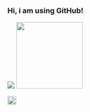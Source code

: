 ### Hi, i am using GitHub!

<div>
  <img heigth="150em" src="https://github-readme-stats.vercel.app/api?username=yoskatista&show_icons=true&theme=dark"/>
  <img height="150em" src="https://github-readme-stats.vercel.app/api/top-langs/?username=yoskatista&layout=compact&langs_count=7&theme=dark"/>
</div>


<div>

  <a href="https://www.linkedin.com/in/micael-borges-4613341a0/" target="_blank"><img height="20em" src="https://img.shields.io/badge/-LinkedIn-%230077B5?style=for-the-badge&logo=linkedin&logoColor=yellow" target="_blank"></a> 

  
<div>
  





